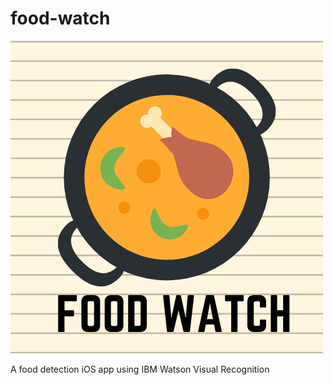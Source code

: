 # food-watch

![FoodWatchImage](./FoodWatch.png)

A food detection iOS app using IBM Watson Visual Recognition
